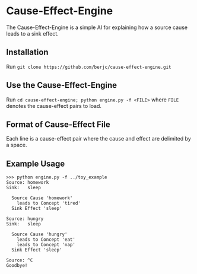 # Cause-Effect-Engine
The Cause-Effect-Engine is a simple AI for explaining how a source cause leads to a sink effect.

## Installation
Run `git clone https://github.com/berjc/cause-effect-engine.git`

## Use the Cause-Effect-Engine
Run `cd cause-effect-engine; python engine.py -f <FILE>` where `FILE` denotes the cause-effect pairs to load.

## Format of Cause-Effect File
Each line is a cause-effect pair where the cause and effect are delimited by a space.

## Example Usage
```
>>> python engine.py -f ../toy_example
Source: homework
Sink:   sleep

  Source Cause 'homework'
    leads to Concept 'tired'
  Sink Effect 'sleep'

Source: hungry
Sink:   sleep

  Source Cause 'hungry'
    leads to Concept 'eat'
    leads to Concept 'nap'
  Sink Effect 'sleep'

Source: ^C
Goodbye!
```
